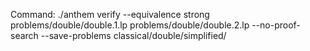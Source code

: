 Command: ./anthem verify --equivalence strong problems/double/double.1.lp problems/double/double.2.lp  --no-proof-search --save-problems classical/double/simplified/
